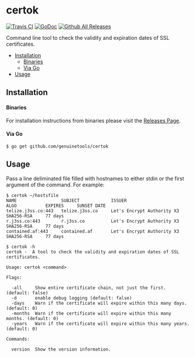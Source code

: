 # certok

[![Travis CI](https://img.shields.io/travis/genuinetools/certok.svg?style=for-the-badge)](https://travis-ci.org/genuinetools/certok)
[![GoDoc](https://img.shields.io/badge/godoc-reference-5272B4.svg?style=for-the-badge)](https://godoc.org/github.com/genuinetools/certok)
[![Github All Releases](https://img.shields.io/github/downloads/genuinetools/certok/total.svg?style=for-the-badge)](https://github.com/genuinetools/certok/releases)

Command line tool to check the validity and expiration dates of SSL certificates.

 * [Installation](README.md#installation)
      * [Binaries](README.md#binaries)
      * [Via Go](README.md#via-go)
 * [Usage](README.md#usage)

## Installation

#### Binaries

For installation instructions from binaries please visit the [Releases Page](https://github.com/genuinetools/certok/releases).

#### Via Go

```console
$ go get github.com/genuinetools/certok
```

## Usage

Pass a line deliminated file filled with hostnames to either stdin or the first
argument of the command. For example:

```console
$ certok ~/hostsfile
NAME                 SUBJECT            ISSUER                        ALGO           EXPIRES     SUNSET DATE
telize.j3ss.co:443   telize.j3ss.co     Let's Encrypt Authority X3    SHA256-RSA     77 days
r.j3ss.co:443        r.j3ss.co          Let's Encrypt Authority X3    SHA256-RSA     77 days
contained.af:443     contained.af       Let's Encrypt Authority X3    SHA256-RSA     77 days
```

```console
$ certok -h
certok -  A tool to check the validity and expiration dates of SSL certificates.

Usage: certok <command>

Flags:

  -all     Show entire certificate chain, not just the first. (default: false)
  -d       enable debug logging (default: false)
  -days    Warn if the certificate will expire within this many days. (default: 0)
  -months  Warn if the certificate will expire within this many months. (default: 0)
  -years   Warn if the certificate will expire within this many years. (default: 0)

Commands:

  version  Show the version information.
```
